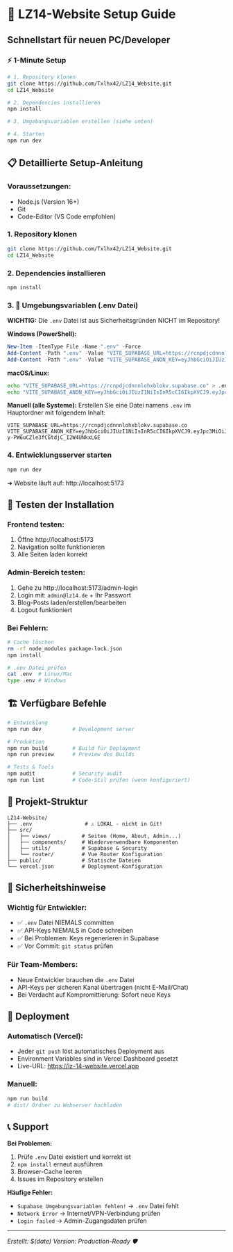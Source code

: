# 🚀 LZ14-Website Setup Guide

## Schnellstart für neuen PC/Developer

### ⚡ 1-Minute Setup

```bash
# 1. Repository klonen
git clone https://github.com/Txlhx42/LZ14_Website.git
cd LZ14_Website

# 2. Dependencies installieren
npm install

# 3. Umgebungsvariablen erstellen (siehe unten)

# 4. Starten
npm run dev
```

## 📋 Detaillierte Setup-Anleitung

### **Voraussetzungen:**

- Node.js (Version 16+)
- Git
- Code-Editor (VS Code empfohlen)

### **1. Repository klonen**

```bash
git clone https://github.com/Txlhx42/LZ14_Website.git
cd LZ14_Website
```

### **2. Dependencies installieren**

```bash
npm install
```

### **3. 🔑 Umgebungsvariablen (.env Datei)**

**WICHTIG:** Die `.env` Datei ist aus Sicherheitsgründen NICHT im Repository!

**Windows (PowerShell):**

```powershell
New-Item -ItemType File -Name ".env" -Force
Add-Content -Path ".env" -Value "VITE_SUPABASE_URL=https://rcnpdjcdnnnlohxblokv.supabase.co"
Add-Content -Path ".env" -Value "VITE_SUPABASE_ANON_KEY=eyJhbGciOiJIUzI1NiIsInR5cCI6IkpXVCJ9.eyJpc3MiOiJzdXBhYmFzZSIsInJlZiI6InJjbnBkamNkbm5ubG9oeGJsb2t2Iiwicm9sZSI6ImFub24iLCJpYXQiOjE3NTA5NzE4MDYsImV4cCI6MjA2NjU0NzgwNn0.RgxW95jdxEWM-y-PW6uCZle3fCGtdjC_I2W4UNkxL6E"
```

**macOS/Linux:**

```bash
echo "VITE_SUPABASE_URL=https://rcnpdjcdnnnlohxblokv.supabase.co" > .env
echo "VITE_SUPABASE_ANON_KEY=eyJhbGciOiJIUzI1NiIsInR5cCI6IkpXVCJ9.eyJpc3MiOiJzdXBhYmFzZSIsInJlZiI6InJjbnBkamNkbm5ubG9oeGJsb2t2Iiwicm9sZSI6ImFub24iLCJpYXQiOjE3NTA5NzE4MDYsImV4cCI6MjA2NjU0NzgwNn0.RgxW95jdxEWM-y-PW6uCZle3fCGtdjC_I2W4UNkxL6E" >> .env
```

**Manuell (alle Systeme):**
Erstellen Sie eine Datei namens `.env` im Hauptordner mit folgendem Inhalt:

```
VITE_SUPABASE_URL=https://rcnpdjcdnnnlohxblokv.supabase.co
VITE_SUPABASE_ANON_KEY=eyJhbGciOiJIUzI1NiIsInR5cCI6IkpXVCJ9.eyJpc3MiOiJzdXBhYmFzZSIsInJlZiI6InJjbnBkamNkbm5ubG9oeGJsb2t2Iiwicm9sZSI6ImFub24iLCJpYXQiOjE3NTA5NzE4MDYsImV4cCI6MjA2NjU0NzgwNn0.RgxW95jdxEWM-y-PW6uCZle3fCGtdjC_I2W4UNkxL6E
```

### **4. Entwicklungsserver starten**

```bash
npm run dev
```

➜ Website läuft auf: http://localhost:5173

## 🧪 Testen der Installation

### **Frontend testen:**

1. Öffne http://localhost:5173
2. Navigation sollte funktionieren
3. Alle Seiten laden korrekt

### **Admin-Bereich testen:**

1. Gehe zu http://localhost:5173/admin-login
2. Login mit: `admin@lz14.de` + Ihr Passwort
3. Blog-Posts laden/erstellen/bearbeiten
4. Logout funktioniert

### **Bei Fehlern:**

```bash
# Cache löschen
rm -rf node_modules package-lock.json
npm install

# .env Datei prüfen
cat .env  # Linux/Mac
type .env # Windows
```

## 🏗️ Verfügbare Befehle

```bash
# Entwicklung
npm run dev          # Development server

# Produktion
npm run build        # Build für Deployment
npm run preview      # Preview des Builds

# Tests & Tools
npm audit            # Security audit
npm run lint         # Code-Stil prüfen (wenn konfiguriert)
```

## 📁 Projekt-Struktur

```
LZ14-Website/
├── .env                 # ⚠️ LOKAL - nicht in Git!
├── src/
│   ├── views/          # Seiten (Home, About, Admin...)
│   ├── components/     # Wiederverwendbare Komponenten
│   ├── utils/          # Supabase & Security
│   └── router/         # Vue Router Konfiguration
├── public/             # Statische Dateien
└── vercel.json         # Deployment-Konfiguration
```

## 🔐 Sicherheitshinweise

### **Wichtig für Entwickler:**

- ✅ `.env` Datei NIEMALS committen
- ✅ API-Keys NIEMALS in Code schreiben
- ✅ Bei Problemen: Keys regenerieren in Supabase
- ✅ Vor Commit: `git status` prüfen

### **Für Team-Members:**

- Neue Entwickler brauchen die `.env` Datei
- API-Keys per sicheren Kanal übertragen (nicht E-Mail/Chat)
- Bei Verdacht auf Kompromittierung: Sofort neue Keys

## 🚀 Deployment

### **Automatisch (Vercel):**

- Jeder `git push` löst automatisches Deployment aus
- Environment Variables sind in Vercel Dashboard gesetzt
- Live-URL: https://lz-14-website.vercel.app

### **Manuell:**

```bash
npm run build
# dist/ Ordner zu Webserver hochladen
```

## 📞 Support

**Bei Problemen:**

1. Prüfe `.env` Datei existiert und korrekt ist
2. `npm install` erneut ausführen
3. Browser-Cache leeren
4. Issues im Repository erstellen

**Häufige Fehler:**

- `Supabase Umgebungsvariablen fehlen!` → `.env` Datei fehlt
- `Network Error` → Internet/VPN-Verbindung prüfen
- `Login failed` → Admin-Zugangsdaten prüfen

---

_Erstellt: $(date)_
_Version: Production-Ready 🛡️_

